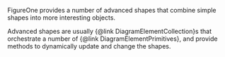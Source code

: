 FigureOne provides a number of advanced shapes that combine simple shapes into more interesting objects.

Advanced shapes are usually {@link DiagramElementCollection}s that orchestrate a number of {@link DiagramElementPrimitives}, and provide methods to dynamically update and change the shapes.
